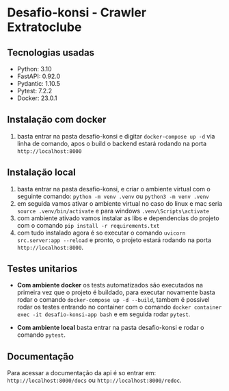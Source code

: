 # Desafio-konsi - Crawler Extratoclube

## Tecnologias usadas

- Python: 3.10
- FastAPI: 0.92.0
- Pydantic: 1.10.5
- Pytest: 7.2.2
- Docker: 23.0.1

## Instalação com docker

1. basta entrar na pasta desafio-konsi e digitar `docker-compose up -d` via linha de comando, apos o build o backend estará rodando na porta `http://localhost:8000`


## Instalação local

1. basta entrar na pasta desafio-konsi, e criar o ambiente virtual com o seguinte comando: `python -m venv .venv` ou `python3 -m venv .venv`
2. em seguida vamos ativar o ambiente virtual no caso do linux e mac seria `source .venv/bin/activate` e para windows `.venv\Scripts\activate`
3. com ambiente ativado vamos instalar as libs e dependencias do projeto com o comando `pip install -r requirements.txt`
4. com tudo instalado agora é so executar o comando `uvicorn src.server:app --reload` e pronto, o projeto estará rodando na porta `http://localhost:8000`.


## Testes unitarios

- **Com ambiente docker** os tests automatizados são executados na primeira vez que o projeto é buildado, para executar novamente basta rodar o comando `docker-compose up -d --build`,
tambem é possivel rodar os testes entrando no container com o comando `docker container exec -it desafio-konsi-app bash` e em seguida rodar `pytest`.

- **Com ambiente local** basta entrar na pasta  desafio-konsi e rodar o comando `pytest`.


## Documentação

Para acessar a documentação da api é so entrar em: `http://localhost:8000/docs` ou `http://localhost:8000/redoc`.
